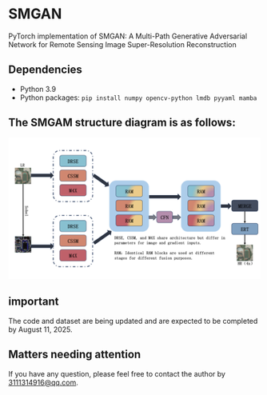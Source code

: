 # SMGAN
PyTorch implementation of SMGAN: A Multi-Path Generative Adversarial Network for Remote Sensing Image Super-Resolution Reconstruction

## Dependencies

- Python 3.9
- Python packages: `pip install numpy opencv-python lmdb pyyaml mamba`


## The SMGAM structure diagram is as follows:

![image text](https://github.com/hw-star/SMGAN/blob/main/readmeIamges/SMGAM.png)


## important
The code and dataset are being updated and are expected to be completed by August 11, 2025.

## Matters needing attention

If you have any question, please feel free to contact the author by 3111314916@qq.com.
